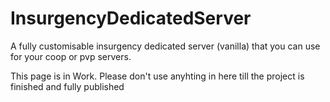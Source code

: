 # InsurgencyDedicatedServer
A fully customisable insurgency dedicated server (vanilla) that you can use for your coop or pvp servers.


This page is in Work. Please don't use anyhting in here till the project is finished and fully published
